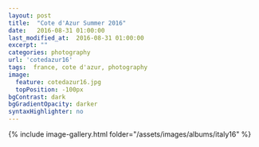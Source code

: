 ```yaml
---
layout: post
title:  "Cote d'Azur Summer 2016"
date:   2016-08-31 01:00:00
last_modified_at:  2016-08-31 01:00:00
excerpt: ""
categories: photography
url: 'сotedazur16'
tags:  france, cote d'azur, photography
image:
  feature: cotedazur16.jpg
  topPosition: -100px
bgContrast: dark
bgGradientOpacity: darker
syntaxHighlighter: no
---
```


<body>
	    {% include image-gallery.html folder="/assets/images/albums/italy16" %}
</body>


